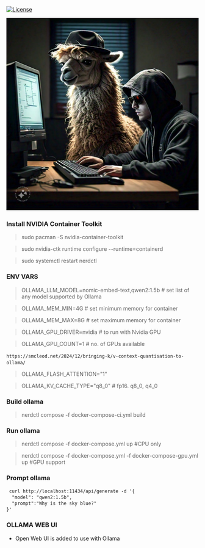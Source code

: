 [![License](https://img.shields.io/badge/License-Apache_2.0-blue.svg)](https://opensource.org/licenses/Apache-2.0)

![Image](ollama-s6.jpeg)

### Install NVIDIA Container Toolkit
> sudo pacman -S nvidia-container-toolkit 

> sudo nvidia-ctk runtime configure --runtime=containerd

> sudo systemctl restart nerdctl


### ENV VARS

> OLLAMA_LLM_MODEL=nomic-embed-text,qwen2:1.5b # set list of any model supported by Ollama

> OLLAMA_MEM_MIN=4G # set minimum memory for container 

> OLLAMA_MEM_MAX=8G # set maximum memory for container

> OLLAMA_GPU_DRIVER=nvidia # to run with Nvidia GPU 

> OLLAMA_GPU_COUNT=1 # no. of GPUs available

`https://smcleod.net/2024/12/bringing-k/v-context-quantisation-to-ollama/`

> OLLAMA_FLASH_ATTENTION="1"

> OLLAMA_KV_CACHE_TYPE="q8_0" # fp16. q8_0, q4_0

### Build ollama

> nerdctl compose -f docker-compose-ci.yml build


### Run ollama

> nerdctl compose -f docker-compose.yml up #CPU only

> nerdctl compose -f docker-compose.yml -f docker-compose-gpu.yml up #GPU support


### Prompt ollama

```
 curl http://localhost:11434/api/generate -d '{
  "model": "qwen2:1.5b",
  "prompt":"Why is the sky blue?"
}'
```

### OLLAMA WEB UI

- Open Web UI is added to use with Ollama
